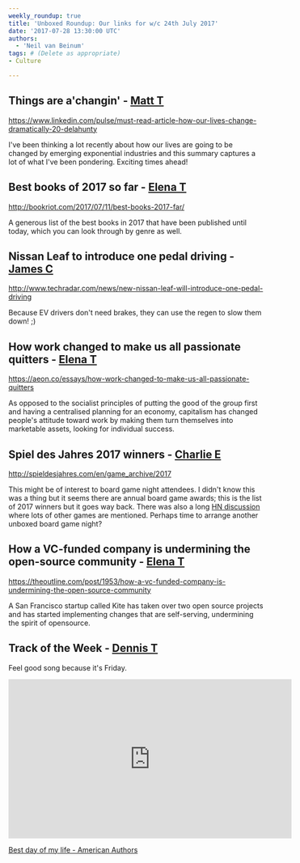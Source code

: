 ```yaml
---
weekly_roundup: true
title: 'Unboxed Roundup: Our links for w/c 24th July 2017'
date: '2017-07-28 13:30:00 UTC'
authors:
  - 'Neil van Beinum'
tags: # (Delete as appropriate)
- Culture

---
```


## Things are a'changin' - [Matt T](/people#matt-turrell)

https://www.linkedin.com/pulse/must-read-article-how-our-lives-change-dramatically-20-delahunty

I've been thinking a lot recently about how our lives are going to be changed by emerging exponential industries and this summary captures a lot of what I've been pondering. Exciting times ahead!

## Best books of 2017 so far - [Elena T](/people#elena-tanasoiu)

http://bookriot.com/2017/07/11/best-books-2017-far/

A generous list of the best books in 2017 that have been published until today, which you can look through by genre as well.

## Nissan Leaf to introduce one pedal driving - [James C](/people#james-cook)

http://www.techradar.com/news/new-nissan-leaf-will-introduce-one-pedal-driving

Because EV drivers don't need brakes, they can use the regen to slow them down! ;)

## How work changed to make us all passionate quitters - [Elena T](/people#elena-tanasoiu)

https://aeon.co/essays/how-work-changed-to-make-us-all-passionate-quitters

As opposed to the socialist principles of putting the good of the group first and having a centralised planning for an economy, capitalism has changed people's attitude toward work by making them turn themselves into marketable assets, looking for individual success.

## Spiel des Jahres 2017 winners - [Charlie E](/people#charlie-egan)

http://spieldesjahres.com/en/game_archive/2017

This might be of interest to board game night attendees. I didn't know this was a thing but it seems there are annual board game awards; this is the list of 2017 winners but it goes way back. There was also a long [HN discussion](https://news.ycombinator.com/item?id=14787927) where lots of other games are mentioned. Perhaps time to arrange another unboxed board game night?

## How a VC-funded company is undermining the open-source community - [Elena T](/people#elena-tanasoiu)

https://theoutline.com/post/1953/how-a-vc-funded-company-is-undermining-the-open-source-community

A San Francisco startup called Kite has taken over two open source projects and has started
implementing changes that are self-serving, undermining the spirit of opensource.

## Track of the Week - [Dennis T](/people#dennis-tsiang)

Feel good song because it's Friday.

<iframe width="560" height="315" src="https://www.youtube.com/embed/Y66j_BUCBMY" frameborder="0" allowfullscreen></iframe>

[Best day of my life - American Authors](https://www.youtube.com/watch?v=Y66j_BUCBMY)
